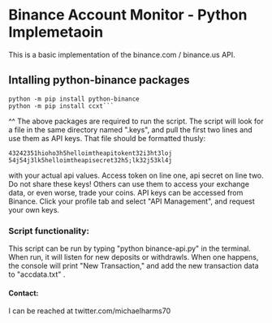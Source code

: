 # Binance Account Monitor - Python Implemetaoin

This is a basic implementation of the binance.com / binance.us API.

## Intalling python-binance packages

    python -m pip install python-binance
    python -m pip install ccxt```

^^ The above packages are required to run the script. The script will look for a file in the same directory named ".keys", and pull the first two lines and use them as API keys. That file should be formatted thusly:

    43242351hioho3h5helloimtheapitokent32i3ht3loj
    54j54j3lk5helloimtheapisecret32h5;lk32j53kl4j

with your actual api values. Access token on line one, api secret on line two. Do not share these keys! Others can use them to access your exchange data, or even worse, trade your coins. API keys can be accessed from Binance. Click your profile tab and select "API Management", and request your own keys.

### Script functionality:

This script can be run by typing "python binance-api.py" in the terminal. When run, it will listen for new deposits or withdrawls. When one happens, the console will print "New Transaction," and add the new transaction data to "accdata.txt" . 

#### Contact:

I can be reached at twitter.com/michaelharms70
